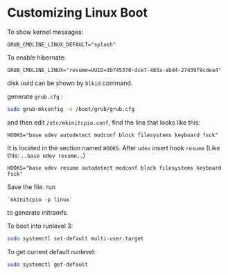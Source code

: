 # Customizing Linux Boot

To show kernel messages:

```
GRUB_CMDLINE_LINUX_DEFAULT="splash"
```

To enable hibernate:

```
GRUB_CMDLINE_LINUX="resume=UUID=3b745370-dce7-483a-abd4-27439f9cdea4"
```

disk uuid can be shown by `blkid` command.

generate `grub.cfg` :

```bash
sudo grub-mkconfig -o /boot/grub/grub.cfg
```

and then edit `/etc/mkinitcpio.conf`, find the line that looks like this: 

```
HOOKS="base udev autodetect modconf block filesystems keyboard fsck"
```

It is located in the section named `HOOKS`. After `udev` insert hook `resume` (Like this: `..base udev resume..`) 

```
HOOKS="base udev resume autodetect modconf block filesystems keyboard fsck"
```

Save the file. run

```
`mkinitcpio -p linux`
```

to generate initramfs.



To boot into runlevel 3:

```bash
sudo systemctl set-default multi-user.target
```

To get current default runlevel:

```bash
sudo systemctl get-default
```